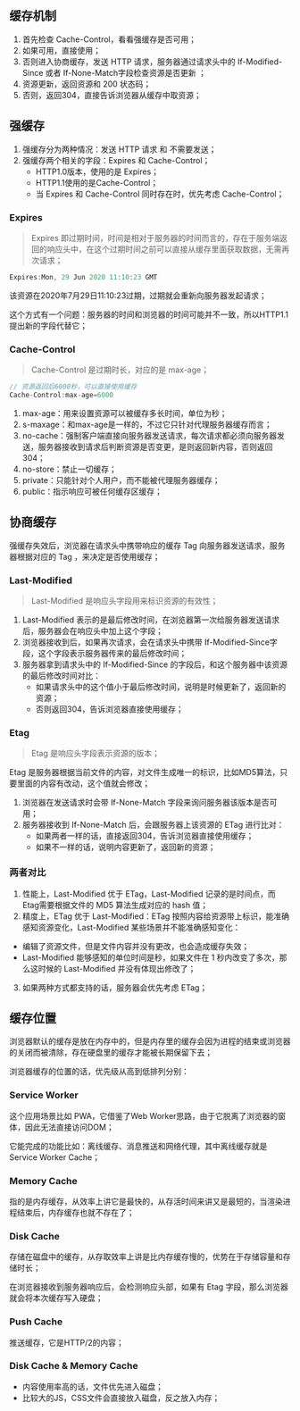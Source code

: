 ## 缓存机制

1. 首先检查 Cache-Control，看看强缓存是否可用；
2. 如果可用，直接使用；
3. 否则进入协商缓存，发送 HTTP 请求，服务器通过请求头中的 If-Modified-Since 或者 If-None-Match字段检查资源是否更新 ；
4. 资源更新，返回资源和 200 状态码；
5. 否则，返回304，直接告诉浏览器从缓存中取资源；

## 强缓存

1. 强缓存分为两种情况：发送 HTTP 请求 和 不需要发送；
2. 强缓存两个相关的字段：Expires 和 Cache-Control；
   - HTTP1.0版本，使用的是 Expires；
   - HTTP1.1使用的是Cache-Control；
   - 当 Expires 和 Cache-Control 同时存在时，优先考虑 Cache-Control；

### Expires

> Expires 即过期时间，时间是相对于服务器的时间而言的，存在于服务端返回的响应头中，在这个过期时间之前可以直接从缓存里面获取数据，无需再次请求；

```javascript
Expires:Mon, 29 Jun 2020 11:10:23 GMT
```

该资源在2020年7月29日11:10:23过期，过期就会重新向服务器发起请求；

这个方式有一个问题：服务器的时间和浏览器的时间可能并不一致，所以HTTP1.1 提出新的字段代替它；

### Cache-Control

> Cache-Control 是过期时长，对应的是 max-age；

```javascript
// 资源返回后6000秒，可以直接使用缓存
Cache-Control:max-age=6000
```

1. max-age：用来设置资源可以被缓存多长时间，单位为秒；
2. s-maxage：和max-age是一样的，不过它只针对代理服务器缓存而言；
3. no-cache：强制客户端直接向服务器发送请求，每次请求都必须向服务器发送，服务器接收到请求后判断资源是否变更，是则返回新内容，否则返回304；
4. no-store：禁止一切缓存；
5. private：只能针对个人用户，而不能被代理服务器缓存；
6. public：指示响应可被任何缓存区缓存；

## 协商缓存

强缓存失效后，浏览器在请求头中携带响应的缓存 Tag 向服务器发送请求，服务器根据对应的 Tag ，来决定是否使用缓存；

### Last-Modified

> Last-Modified 是响应头字段用来标识资源的有效性；

1. Last-Modified 表示的是最后修改时间，在浏览器第一次给服务器发送请求后，服务器会在响应头中加上这个字段；
2. 浏览器接收到后，如果再次请求，会在请求头中携带 If-Modified-Since字段，这个字段表示服务器传来的最后修改时间；
3. 服务器拿到请求头中的 If-Modified-Since 的字段后，和这个服务器中该资源的最后修改时间对比：
   - 如果请求头中的这个值小于最后修改时间，说明是时候更新了，返回新的资源；
   - 否则返回304，告诉浏览器直接使用缓存；

### Etag

> Etag 是响应头字段表示资源的版本；

Etag 是服务器根据当前文件的内容，对文件生成唯一的标识，比如MD5算法，只要里面的内容有改动，这个值就会修改；

1. 浏览器在发送请求时会带 If-None-Match 字段来询问服务器该版本是否可用；
2. 服务器接收到 If-None-Match 后，会跟服务器上该资源的 ETag 进行比对：
   - 如果两者一样的话，直接返回304，告诉浏览器直接使用缓存；
   - 如果不一样的话，说明内容更新了，返回新的资源；

### 两者对比

1. 性能上，Last-Modified 优于 ETag，Last-Modified 记录的是时间点，而Etag需要根据文件的 MD5 算法生成对应的 hash 值；
2. 精度上，ETag 优于 Last-Modified：ETag 按照内容给资源带上标识，能准确感知资源变化，Last-Modified 某些场景并不能准确感知变化：
  - 编辑了资源文件，但是文件内容并没有更改，也会造成缓存失效；
  - Last-Modified 能够感知的单位时间是秒，如果文件在 1 秒内改变了多次，那么这时候的 Last-Modified 并没有体现出修改了；
3. 如果两种方式都支持的话，服务器会优先考虑 ETag；

## 缓存位置

浏览器默认的缓存是放在内存中的，但是内存里的缓存会因为进程的结束或浏览器的关闭而被清除，存在硬盘里的缓存才能被长期保留下去；

浏览器缓存的位置的话，优先级从高到低排列分别：

### Service Worker

这个应用场景比如 PWA，它借鉴了Web Worker思路，由于它脱离了浏览器的窗体，因此无法直接访问DOM；

它能完成的功能比如：离线缓存、消息推送和网络代理，其中离线缓存就是 Service Worker Cache；

### Memory Cache

指的是内存缓存，从效率上讲它是最快的，从存活时间来讲又是最短的，当渲染进程结束后，内存缓存也就不存在了；

### Disk Cache

存储在磁盘中的缓存，从存取效率上讲是比内存缓存慢的，优势在于存储容量和存储时长；

在浏览器接收到服务器响应后，会检测响应头部，如果有 Etag 字段，那么浏览器就会将本次缓存写入硬盘；

### Push Cache

推送缓存，它是HTTP/2的内容；

### Disk Cache & Memory Cache

- 内容使用率高的话，文件优先进入磁盘；
- 比较大的JS，CSS文件会直接放入磁盘，反之放入内存；

